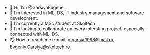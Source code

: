 - 👋 Hi, I’m @GarsiyaEugene
- 👀 I’m interested in ML, DS, IT industry management and software development.
- 🌱 I’m currently a MSc student at Skoltech
- 💞️ I’m looking to collaborate on every intersting project, especially connected with ML, DS.
- 📫 How to reach me e-mail: g.garsia.1998@mail.ru, Evgeniy.Garsiya@skoltech.ru

<!---
GarsiyaEugene/GarsiyaEugene is a ✨ special ✨ repository because its `README.md` (this file) appears on your GitHub profile.
You can click the Preview link to take a look at your changes.
--->
